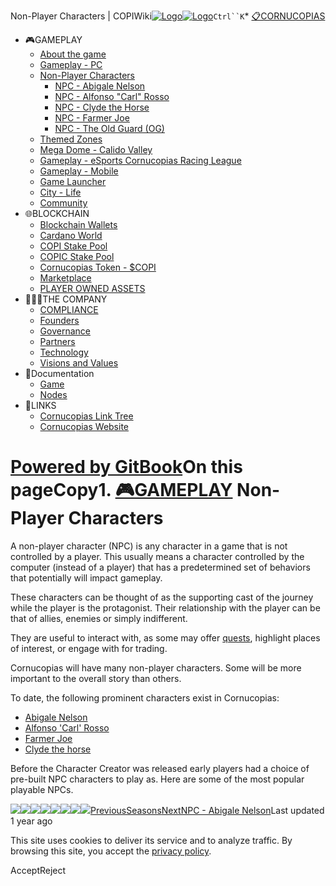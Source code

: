 Non-Player Characters | COPIWiki[![Logo](https://copiwiki.cornucopias.io/~gitbook/image?url=https%3A%2F%2F1762761122-files.gitbook.io%2F%7E%2Ffiles%2Fv0%2Fb%2Fgitbook-x-prod.appspot.com%2Fo%2Forganizations%252FVpfHHIHQI6ROs7kspCfa%252Fsites%252Fsite_dzbNR%252Flogo%252FxczoLfMLSrLZyl8UxDSg%252FCornucopias_Logo-White-Medium.png%3Falt%3Dmedia%26token%3Dcfef2e74-c264-4b9d-bc1c-d89788f5dc9c&width=260&dpr=4&quality=100&sign=ce383b9c&sv=2)![Logo](https://copiwiki.cornucopias.io/~gitbook/image?url=https%3A%2F%2F1762761122-files.gitbook.io%2F%7E%2Ffiles%2Fv0%2Fb%2Fgitbook-x-prod.appspot.com%2Fo%2Forganizations%252FVpfHHIHQI6ROs7kspCfa%252Fsites%252Fsite_dzbNR%252Flogo%252FxczoLfMLSrLZyl8UxDSg%252FCornucopias_Logo-White-Medium.png%3Falt%3Dmedia%26token%3Dcfef2e74-c264-4b9d-bc1c-d89788f5dc9c&width=260&dpr=4&quality=100&sign=ce383b9c&sv=2)](/)`Ctrl``K`* [📋CORNUCOPIAS](/)
* 🎮GAMEPLAY
	+ [About the game](/gameplay/about-the-game)
	+ [Gameplay - PC](/gameplay/gameplay-pc)
	+ [Non-Player Characters](/gameplay/non-player-characters)
		- [NPC - Abigale Nelson](/gameplay/non-player-characters/npc-abigale-nelson)
		- [NPC - Alfonso "Carl" Rosso](/gameplay/non-player-characters/npc-alfonso-carl-rosso)
		- [NPC - Clyde the Horse](/gameplay/non-player-characters/npc-clyde-the-horse)
		- [NPC - Farmer Joe](/gameplay/non-player-characters/npc-farmer-joe)
		- [NPC - The Old Guard (OG)](/gameplay/non-player-characters/npc-the-old-guard-og)
	+ [Themed Zones](/gameplay/themed-zones)
	+ [Mega Dome - Calido Valley](/gameplay/mega-dome-calido-valley)
	+ [Gameplay - eSports Cornucopias Racing League](/gameplay/gameplay-esports-cornucopias-racing-league)
	+ [Gameplay - Mobile](/gameplay/gameplay-mobile)
	+ [Game Launcher](/gameplay/game-launcher)
	+ [City - Life](/gameplay/city-life)
	+ [Community](/gameplay/community)
* 🌐BLOCKCHAIN
	+ [Blockchain Wallets](/blockchain/blockchain-wallets)
	+ [Cardano World](/blockchain/cardano-world)
	+ [COPI Stake Pool](/blockchain/copi-stake-pool)
	+ [COPIC Stake Pool](/blockchain/copic-stake-pool)
	+ [Cornucopias Token - $COPI](/blockchain/cornucopias-token-usdcopi)
	+ [Marketplace](/blockchain/marketplace)
	+ [PLAYER OWNED ASSETS](/blockchain/player-owned-assets)
* 🧑‍🤝‍🧑THE COMPANY
	+ [COMPLIANCE](/the-company/compliance)
	+ [Founders](/the-company/founders)
	+ [Governance](/the-company/governance)
	+ [Partners](/the-company/partners)
	+ [Technology](/the-company/technology)
	+ [Visions and Values](/the-company/visions-and-values)
* 📖Documentation
	+ [Game](/documentation/game)
	+ [Nodes](/documentation/nodes)
* 🔗LINKS
	+ [Cornucopias Link Tree](https://linktr.ee/cornucopias.game)
	+ [Cornucopias Website](https://www.cornucopias.io)

[Powered by GitBook](https://www.gitbook.com/?utm_source=content&utm_medium=trademark&utm_campaign=PQmCVki2WHg9QcW9pdrX)On this pageCopy1. [🎮GAMEPLAY](/gameplay)
Non-Player Characters
=====================

A non-player character (NPC) is any character in a game that is not controlled by a player. This usually means a character controlled by the computer (instead of a player) that has a predetermined set of behaviors that potentially will impact gameplay. 

These characters can be thought of as the supporting cast of the journey while the player is the protagonist. Their relationship with the player can be that of allies, enemies or simply indifferent. 

They are useful to interact with, as some may offer [quests](/gameplay/gameplay-pc/quest-and-challenges), highlight places of interest, or engage with for trading.

Cornucopias will have many non-player characters. Some will be more important to the overall story than others.

To date, the following prominent characters exist in Cornucopias:

* [Abigale Nelson](/gameplay/non-player-characters/npc-abigale-nelson)
* [Alfonso 'Carl' Rosso](/gameplay/non-player-characters/npc-alfonso-carl-rosso)
* [Farmer Joe](/gameplay/non-player-characters/npc-farmer-joe)
* [Clyde the horse](/gameplay/non-player-characters/npc-clyde-the-horse)

Before the Character Creator was released early players had a choice of pre-built NPC characters to play as. Here are some of the most popular playable NPCs.

![](https://copiwiki.cornucopias.io/~gitbook/image?url=https%3A%2F%2F4046923609-files.gitbook.io%2F%7E%2Ffiles%2Fv0%2Fb%2Fgitbook-x-prod.appspot.com%2Fo%2Fspaces%252FPQmCVki2WHg9QcW9pdrX%252Fuploads%252F0KXaG6DdAUI3x0zhej34%252Fimage.png%3Falt%3Dmedia%26token%3D3929e357-ce54-4db6-8673-04eb8bf82af0&width=768&dpr=4&quality=100&sign=b106feff&sv=2)![](https://copiwiki.cornucopias.io/~gitbook/image?url=https%3A%2F%2F4046923609-files.gitbook.io%2F%7E%2Ffiles%2Fv0%2Fb%2Fgitbook-x-prod.appspot.com%2Fo%2Fspaces%252FPQmCVki2WHg9QcW9pdrX%252Fuploads%252FguEaf1zR3KfNf5I5DVAe%252Fimage.png%3Falt%3Dmedia%26token%3Db1de106f-d10a-4b90-9991-72c2bd820700&width=768&dpr=4&quality=100&sign=ab41523b&sv=2)![](https://copiwiki.cornucopias.io/~gitbook/image?url=https%3A%2F%2F4046923609-files.gitbook.io%2F%7E%2Ffiles%2Fv0%2Fb%2Fgitbook-x-prod.appspot.com%2Fo%2Fspaces%252FPQmCVki2WHg9QcW9pdrX%252Fuploads%252FVVJ3OIYHcjgiDER7dtG9%252Fimage.png%3Falt%3Dmedia%26token%3D849abf06-d3d0-4724-81c1-e16d5ccb0d17&width=768&dpr=4&quality=100&sign=d5297919&sv=2)![](https://copiwiki.cornucopias.io/~gitbook/image?url=https%3A%2F%2F4046923609-files.gitbook.io%2F%7E%2Ffiles%2Fv0%2Fb%2Fgitbook-x-prod.appspot.com%2Fo%2Fspaces%252FPQmCVki2WHg9QcW9pdrX%252Fuploads%252Fz9ZL2AJ912xF1TAtd6U2%252Fimage.png%3Falt%3Dmedia%26token%3D47e5cfe6-eafe-4f9c-8366-f01e602363f4&width=768&dpr=4&quality=100&sign=aa14ec5a&sv=2)![](https://copiwiki.cornucopias.io/~gitbook/image?url=https%3A%2F%2F4046923609-files.gitbook.io%2F%7E%2Ffiles%2Fv0%2Fb%2Fgitbook-x-prod.appspot.com%2Fo%2Fspaces%252FPQmCVki2WHg9QcW9pdrX%252Fuploads%252FyvITt0CqjgzdXAwUrz0O%252Fimage.png%3Falt%3Dmedia%26token%3D6115b0ea-7028-49ad-9861-61a8baa2e7eb&width=768&dpr=4&quality=100&sign=ef2cbbae&sv=2)![](https://copiwiki.cornucopias.io/~gitbook/image?url=https%3A%2F%2F4046923609-files.gitbook.io%2F%7E%2Ffiles%2Fv0%2Fb%2Fgitbook-x-prod.appspot.com%2Fo%2Fspaces%252FPQmCVki2WHg9QcW9pdrX%252Fuploads%252F9A39LXZ0bkBuxwq8D13S%252Fimage.png%3Falt%3Dmedia%26token%3D8ea1e9cb-3b2c-405a-9aff-ab882d28c0b3&width=768&dpr=4&quality=100&sign=c0ed3bf4&sv=2)![](https://copiwiki.cornucopias.io/~gitbook/image?url=https%3A%2F%2F4046923609-files.gitbook.io%2F%7E%2Ffiles%2Fv0%2Fb%2Fgitbook-x-prod.appspot.com%2Fo%2Fspaces%252FPQmCVki2WHg9QcW9pdrX%252Fuploads%252FybyKPBwfIVI3MBtfPiw3%252Fimage.png%3Falt%3Dmedia%26token%3D9784f217-9fbb-40de-b8e8-27ceaa523efc&width=768&dpr=4&quality=100&sign=3951e6c7&sv=2)![](https://copiwiki.cornucopias.io/~gitbook/image?url=https%3A%2F%2F4046923609-files.gitbook.io%2F%7E%2Ffiles%2Fv0%2Fb%2Fgitbook-x-prod.appspot.com%2Fo%2Fspaces%252FPQmCVki2WHg9QcW9pdrX%252Fuploads%252FJwlYVXQZFZF5keCMbEmo%252Fimage.png%3Falt%3Dmedia%26token%3D063ba56a-7dad-4612-a64d-883422fc4f7d&width=768&dpr=4&quality=100&sign=db5e1876&sv=2)[PreviousSeasons](/gameplay/gameplay-pc/seasons)[NextNPC - Abigale Nelson](/gameplay/non-player-characters/npc-abigale-nelson)Last updated 1 year ago

This site uses cookies to deliver its service and to analyze traffic. By browsing this site, you accept the [privacy policy](https://www.cornucopias.io/privacy-policy).

AcceptReject